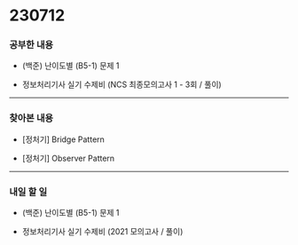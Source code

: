 # 230712

### 공부한 내용

- (백준) 난이도별 (B5-1) 문제 1

- 정보처리기사 실기 수제비 (NCS 최종모의고사 1 - 3회 / 풀이)

---

### 찾아본 내용

- [정처기] Bridge Pattern

- [정처기] Observer Pattern

---

### 내일 할 일

- (백준) 난이도별 (B5-1) 문제 1

- 정보처리기사 실기 수제비 (2021 모의고사 / 풀이)
